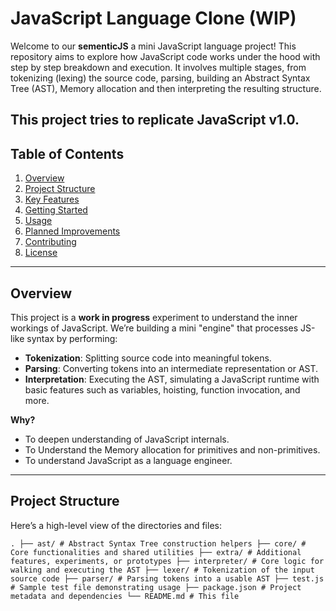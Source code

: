 # JavaScript Language Clone (WIP)

Welcome to our **sementicJS** a mini JavaScript language project! This repository aims to explore how JavaScript code works under the hood with step by step breakdown and execution. It involves multiple stages, from tokenizing (lexing) the source code, parsing, building an Abstract Syntax Tree (AST), Memory allocation and then interpreting the resulting structure.

This project tries to replicate JavaScript v1.0.
---

## Table of Contents

1. [Overview](#overview)  
2. [Project Structure](#project-structure)  
3. [Key Features](#key-features)  
4. [Getting Started](#getting-started)  
5. [Usage](#usage)  
6. [Planned Improvements](#planned-improvements)  
7. [Contributing](#contributing)  
8. [License](#license)

---

## Overview

This project is a **work in progress** experiment to understand the inner workings of JavaScript. We’re building a mini "engine" that processes JS-like syntax by performing:

- **Tokenization**: Splitting source code into meaningful tokens.  
- **Parsing**: Converting tokens into an intermediate representation or AST.  
- **Interpretation**: Executing the AST, simulating a JavaScript runtime with basic features such as variables, hoisting, function invocation, and more.

**Why?**  
- To deepen understanding of JavaScript internals.  
- To Understand the Memory allocation for primitives and non-primitives.  
- To understand JavaScript as a language engineer.

---

## Project Structure

Here’s a high-level view of the directories and files:

<pre lang="text"><code>. ├── ast/ # Abstract Syntax Tree construction helpers ├── core/ # Core functionalities and shared utilities ├── extra/ # Additional features, experiments, or prototypes ├── interpreter/ # Core logic for walking and executing the AST ├── lexer/ # Tokenization of the input source code ├── parser/ # Parsing tokens into a usable AST ├── test.js # Sample test file demonstrating usage ├── package.json # Project metadata and dependencies └── README.md # This file </code></pre>
